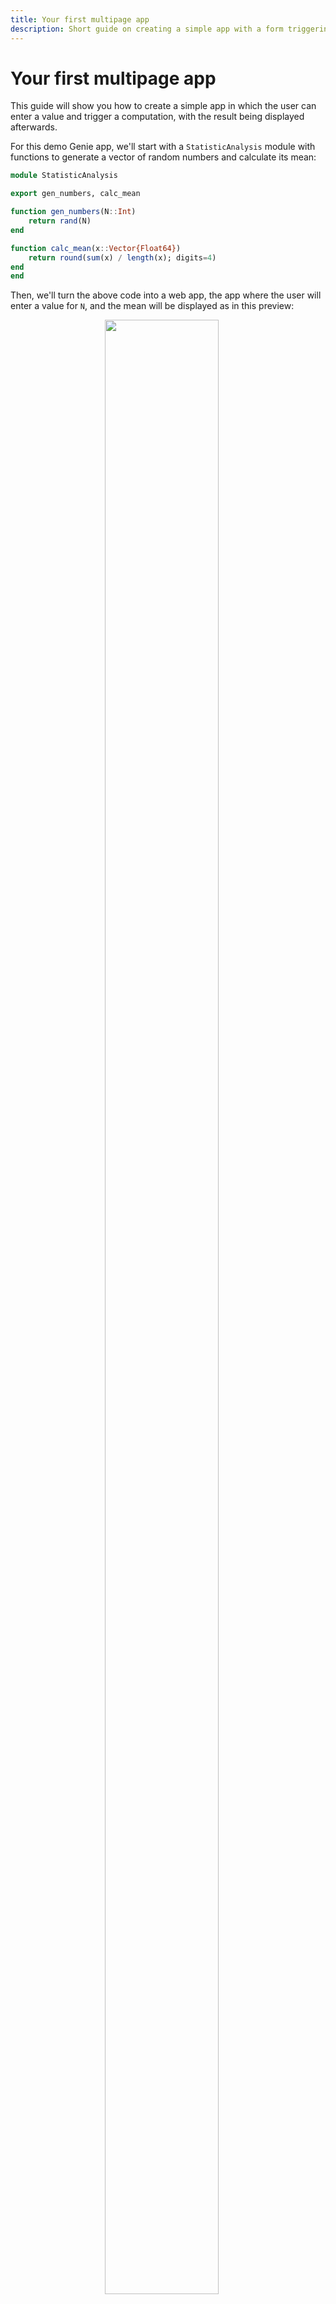 ```yaml
---
title: Your first multipage app
description: Short guide on creating a simple app with a form triggering some computations.
---
```


# Your first multipage app

This guide will show you how to create a simple app in which the user can enter a value and trigger a computation, with the result being displayed afterwards.

For this demo Genie app, we'll start with a `StatisticAnalysis` module with functions to generate a vector of random numbers and calculate its mean:


```julia [StatisticAnalysis.jl]
module StatisticAnalysis

export gen_numbers, calc_mean

function gen_numbers(N::Int)
    return rand(N)
end

function calc_mean(x::Vector{Float64})
    return round(sum(x) / length(x); digits=4)
end
end

```

Then, we'll turn the above code into a web app, the app where the user will enter a value for `N`, and the mean will be displayed as in this preview:

<img class="border-gray-300 border-2" style="display:block;width:90%;max-width:40%;margin-left:auto;margin-right:auto" src="/assets/guides/first-genie-app/preview.gif">

Moreover, we'll add a reactive page where the analysis is triggered when the user types a value in the text field:

<img class="border-gray-300 border-2" style="display:block;width:90%;max-width:40%;margin-left:auto;margin-right:auto" src="/assets/guides/first-genie-app/reactive.gif">

### Running the app

Start with an empty project folder and create a `lib/` folder in it. Then, place the `StatisticAnalysis.jl` file inside `lib/`. The contents of this folder will be automatically loaded into the `Main` module when the app is run.

Next, create a file `App.jl`, which will be the entry point to the app, with the following content:

```julia
module App
using GenieFramework
using Main.StatisticAnalysis
@genietools

end
```
The `GenieFramework` package includes everything you'll need to build the web app, and the `@genietools` macro enables features such as logging and hot code reloading. 


This is what the file structure should look like so far:

```
.
├── App.jl
└── lib/
    └── StatisticAnalysis.jl
```

To launch the app, start a Julia REPL with `julia --project` in the project folder and run

```julia
using GenieFramework; Genie.loadapp(); up()
```

This will start a server on port `8000` and you can access the app at http://localhost:8000. To stop the server, execute `down()` in the REPL.

Now that you've set up the computational code and the app is running, it's time to add the pages to trigger the analysis and display the results.


### Welcome page

Let's start with a simple index page at the root `/` path with a link to the number input form. You can create it with a route, which takes a as an argument an action function that returns the content of the page:


```julia [App.jl] {6-9}
module App
using GenieFramework
using Main.StatisticAnalysis

route("/") do
    [ h4("Welcome to the number analysis module"),
      a("Numbers form", href="/form") ]
end

end

```

The `h4` and `a` functions come from Genie's low-code UI API, in which each function generates the corresponding HTML element. This allows you to implement pages in pure Julia. When you run the app, you should see the page at `http://localhost:8000`.

### Number input form page

The second page will have a form with an input field to introduce the length of the vector of random numbers, with a submit button to send the information to the server. For this page, create a route `/form` the following content in its action function:

```julia [App.jl]
route("/form") do
    Html.form(action = "/result", method="POST", [
        input(type="number", name="N", placeholder="Enter vector length")
        input(type="submit", value="Send")
    ])
end
```
The `action` parameter in the `form` element specifies the path to which the form data will be sent, and `method` specifies the HTTP method. We'll use `POST` to send the data enclosed in the body of the HTTP request. An alternative would be `GET`, with the data being appended to the URL as `/result?N=[value]`.

Inside the form, the `number` type input will show as an input box, whereas the `submit` type input will appear as the button that submits the form. 

### Results page

When the form is submitted, a `POST` request will be sent to the `/result` path, where the analysis will be performed with the form data. For the results page, define a route implementing the processing as

```julia [App.jl]
using GenieFramework.Genie.Requests: postpayload
route("/result", method=POST) do
    N = parse(Int, postpayload(:N))
    x = gen_numbers(N)
    m = calc_mean(x)
    p("The mean of $N random numbers is: $m", style="font-size:20px")
end

```
The `postpayload` call from the `Requests` module extracts the value of `N` from the header of the `POST` request submitted by the form. Then, the analysis is performed and a response with the result is rendered. The usual Julia string interpolation syntax is used to display the value of `N` and `m`.

### Reactive form page

In some applications like dashboards, you might want to update parts of the UI when the user interacts with a component. When these updates happen without a page reload, this is known as reactivity. Genie Framework provides an elegant API to implement reactive APPs with two-way instant synchronization between the backend and the page. To introduce it, we'll reimplement the number analysis form.

Create a new module `ReactiveForm.jl` with the following content:

```julia [ReactiveForm.jl]
module ReactiveForm
using GenieFramework
using .Main.App.StatisticAnalysis
@genietools

@app begin
    @in N = 0
    @out m = 0.0
    @onchange N begin
        m = calc_mean(gen_numbers(N))
    end
end

function ui()
    cell([
        textfield("How many numbers?", :N),
        p("The average of {{N}} random numbers is {{m}}"),
    ])
end

@page("/reactive", ui)
end

```
Then, include the module in `App.jl` by appending `include("ReactiveForm.jl")` to the file.

In the flow implemented by the code, when the user types a number in the text field a reactive variable `N` is updated with the new value. This update triggers a handler that recalculates the mean and stores it in a reactive variable `m`, whose value will be automatically sent to the UI. As you can see in the gif below, all of this happens without a page reload.

<img class="border-gray-300 border-2" style="display:block;width:90%;max-width:40%;margin-left:auto;margin-right:auto" src="/assets/guides/first-genie-app/reactive.gif">

Now, let's break down the code into its parts:

1. **Imports**: besides importing `GenieFramework` we also import the data analysis code from `StatisticAnalysis`. This code could also have been defined in the module itself.
2. **Reactive code**: the block delimited by the `@app` macro implements the reactive code, which controls the app's interaction with the user.
3. **Reactive variables**: the variables tagged with `@in` and `@out` monitor their own value so that when it changes, the changes are automatically propagated to the UI. The `@in` macro specifies a variable that can be modified from the UI, whereas `@out` defines a read-only variable only modifiable from the Julia code.

```julia
    @in N = 0
    @out m = 0.0
```

4. **Reactive handler**: the `@onchange` macro defines a handler that is executed when the value of the tagged variable changes.
```julia
    @onchange N begin
        m = calc_mean(gen_numbers(N))
    end
```
5. **UI function**: as seen previously, the UI is implemented in a `ui` function with the low-code API. The `textfield` is bound to the `N` variable, which will store the component's state. Moreover, the `{{}}` syntax is used to display a reactive variable's value in a page.
```julia
function ui()
    cell([
        textfield("How many numbers?", :N),
        p("The average of {{N}} random numbers is {{m}}"),
    ])
end
```
6. **Route**: the `@page` macro defines a route that will render the specified `ui` function.
```julia
@page("/reactive", ui)
```

And this is it, you've implemented your first Genie app! If you'd like to go further, check out the guides on [Adding dynamic pages](/guides/adding-dynamic-pages), [Adding reactive pages](/guides/adding-dynamic-pages) or [Deploying Genie apps](/guides/deploying-genie-apps).
